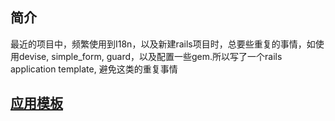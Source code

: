 ## 简介
最近的项目中，频繁使用到I18n，以及新建rails项目时，总要些重复的事情，如使用devise, simple_form, guard，以及配置一些gem.所以写了一个rails application template, 避免这类的重复事情

## [应用模板](composer.rb)
